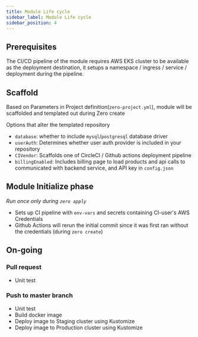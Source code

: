 ```yaml
---
title: Module Life cycle
sidebar_label: Module Life cycle
sidebar_position: 4
---
```



## Prerequisites
The CI/CD pipeline of the module requires AWS EKS cluster to be available as the deployment destination, it setups a namespace / ingress / service / deployment during the pipeline.

## Scaffold
Based on Parameters in Project definition(`zero-project.yml`), module will be scaffolded and templated out during Zero create

Options that alter the templated repository
- `database`: whether to include `mysql`/`postgresql` database driver
- `userAuth`: Determines whether user auth provider is included in your repository
- `CIVendor`: Scaffolds one of CircleCI / Github actions deployment pipeline
- `billingEnabled`: Includes billing page to load products and api calls to communicated with backend service, and API key in `config.json`


## Module Initialize phase
_Run once only during `zero apply`_
- Sets up CI pipeline with `env-vars` and secrets containing CI-user's AWS Credentials
- Github Actions will rerun the initial commit since it was first ran without the credentials (during `zero create`)

## On-going
### Pull request
- Unit test
### Push to master branch
- Unit test
- Build docker image
- Deploy image to Staging cluster using Kustomize
- Deploy image to Production cluster using Kustomize
